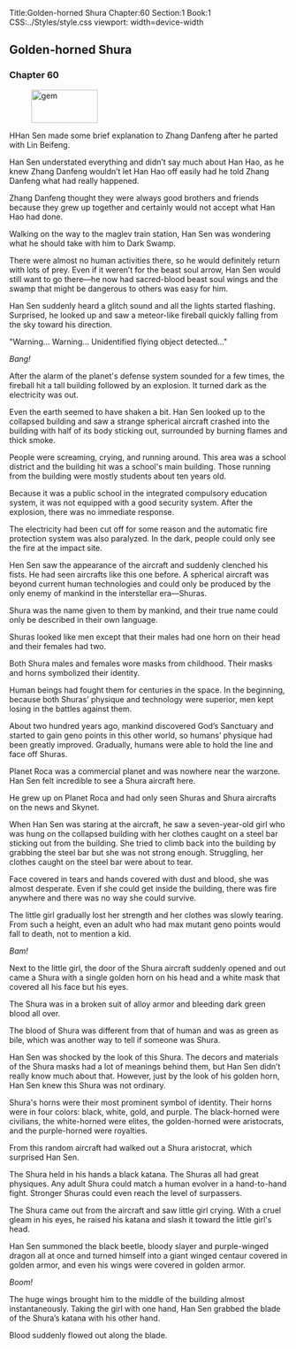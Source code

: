 Title:Golden-horned Shura
Chapter:60
Section:1
Book:1
CSS:../Styles/style.css
viewport: width=device-width

## Golden-horned Shura
### Chapter 60

<figure>
	<img src="../Images/gem.gif" alt="gem" id="gem" width="120" height="60" />
</figure>

HHan Sen made some brief explanation to Zhang Danfeng after he parted with Lin Beifeng.

Han Sen understated everything and didn’t say much about Han Hao, as he knew Zhang Danfeng wouldn’t let Han Hao off easily had he told Zhang Danfeng what had really happened.

Zhang Danfeng thought they were always good brothers and friends because they grew up together and certainly would not accept what Han Hao had done.

Walking on the way to the maglev train station, Han Sen was wondering what he should take with him to Dark Swamp.

There were almost no human activities there, so he would definitely return with lots of prey. Even if it weren’t for the beast soul arrow, Han Sen would still want to go there—he now had sacred-blood beast soul wings and the swamp that might be dangerous to others was easy for him.

Han Sen suddenly heard a glitch sound and all the lights started flashing. Surprised, he looked up and saw a meteor-like fireball quickly falling from the sky toward his direction.

<p class="article">"Warning… Warning… Unidentified flying object detected..."</p>

*Bang!*

After the alarm of the planet's defense system sounded for a few times, the fireball hit a tall building followed by an explosion. It turned dark as the electricity was out.

Even the earth seemed to have shaken a bit. Han Sen looked up to the collapsed building and saw a strange spherical aircraft crashed into the building with half of its body sticking out, surrounded by burning flames and thick smoke.

People were screaming, crying, and running around. This area was a school district and the building hit was a school's main building. Those running from the building were mostly students about ten years old.

Because it was a public school in the integrated compulsory education system, it was not equipped with a good security system. After the explosion, there was no immediate response.

The electricity had been cut off for some reason and the automatic fire protection system was also paralyzed. In the dark, people could only see the fire at the impact site.

Hen Sen saw the appearance of the aircraft and suddenly clenched his fists. He had seen aircrafts like this one before. A spherical aircraft was beyond current human technologies and could only be produced by the only enemy of mankind in the interstellar era—Shuras.

Shura was the name given to them by mankind, and their true name could only be described in their own language.

Shuras looked like men except that their males had one horn on their head and their females had two.

Both Shura males and females wore masks from childhood. Their masks and horns symbolized their identity.

Human beings had fought them for centuries in the space. In the beginning, because both Shuras’ physique and technology were superior, men kept losing in the battles against them.

About two hundred years ago, mankind discovered God’s Sanctuary and started to gain geno points in this other world, so humans’ physique had been greatly improved. Gradually, humans were able to hold the line and face off Shuras.

Planet Roca was a commercial planet and was nowhere near the warzone. Han Sen felt incredible to see a Shura aircraft here.

He grew up on Planet Roca and had only seen Shuras and Shura aircrafts on the news and Skynet.

When Han Sen was staring at the aircraft, he saw a seven-year-old girl who was hung on the collapsed building with her clothes caught on a steel bar sticking out from the building. She tried to climb back into the building by grabbing the steel bar but she was not strong enough. Struggling, her clothes caught on the steel bar were about to tear.

Face covered in tears and hands covered with dust and blood, she was almost desperate. Even if she could get inside the building, there was fire anywhere and there was no way she could survive.

The little girl gradually lost her strength and her clothes was slowly tearing. From such a height, even an adult who had max mutant geno points would fall to death, not to mention a kid.

*Bam!*

Next to the little girl, the door of the Shura aircraft suddenly opened and out came a Shura with a single golden horn on his head and a white mask that covered all his face but his eyes.

The Shura was in a broken suit of alloy armor and bleeding dark green blood all over.

The blood of Shura was different from that of human and was as green as bile, which was another way to tell if someone was Shura.

Han Sen was shocked by the look of this Shura. The decors and materials of the Shura masks had a lot of meanings behind them, but Han Sen didn’t really know much about that. However, just by the look of his golden horn, Han Sen knew this Shura was not ordinary.

Shura's horns were their most prominent symbol of identity. Their horns were in four colors: black, white, gold, and purple. The black-horned were civilians, the white-horned were elites, the golden-horned were aristocrats, and the purple-horned were royalties.

From this random aircraft had walked out a Shura aristocrat, which surprised Han Sen.

The Shura held in his hands a black katana. The Shuras all had great physiques. Any adult Shura could match a human evolver in a hand-to-hand fight. Stronger Shuras could even reach the level of surpassers.

The Shura came out from the aircraft and saw little girl crying. With a cruel gleam in his eyes, he raised his katana and slash it toward the little girl's head.

Han Sen summoned the black beetle, bloody slayer and purple-winged dragon all at once and turned himself into a giant winged centaur covered in golden armor, and even his wings were covered in golden armor.

*Boom!*

The huge wings brought him to the middle of the building almost instantaneously. Taking the girl with one hand, Han Sen grabbed the blade of the Shura’s katana with his other hand.

Blood suddenly flowed out along the blade.